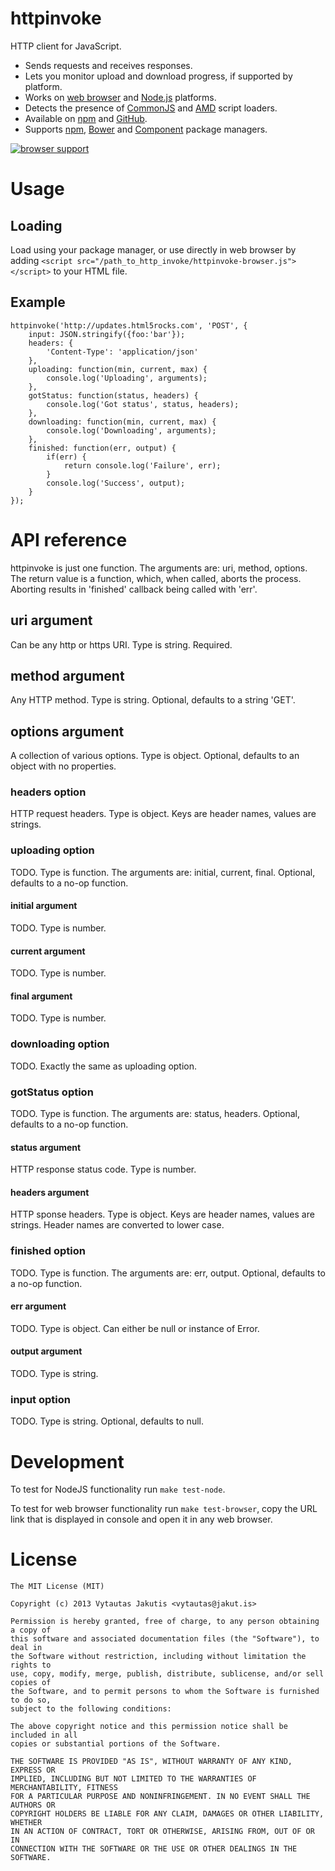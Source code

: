 # httpinvoke

HTTP client for JavaScript.

* Sends requests and receives responses.
* Lets you monitor upload and download progress, if supported by platform.
* Works on [web browser](http://en.wikipedia.org/wiki/Internet_Explorer_5) and [Node.js](http://nodejs.org) platforms.
* Detects the presence of [CommonJS](http://www.commonjs.org/) and [AMD](https://www.google.com/search?q=advanced+module+definition) script loaders.
* Available on [npm](https://npmjs.org/package/httpinvoke) and [GitHub](https://github.com/jakutis/httpinvoke).
* Supports [npm](https://npmjs.org/), [Bower](http://bower.io/) and [Component](http://component.io/) package managers.

[![browser support](http://ci.testling.com/jakutis/httpinvoke.png)](http://ci.testling.com/jakutis/httpinvoke)

# Usage

## Loading

Load using your package manager, or use directly in web browser by adding `<script src="/path_to_http_invoke/httpinvoke-browser.js"></script>` to your HTML file.

## Example

    httpinvoke('http://updates.html5rocks.com', 'POST', {
        input: JSON.stringify({foo:'bar'});
        headers: {
            'Content-Type': 'application/json'
        },
        uploading: function(min, current, max) {
            console.log('Uploading', arguments);
        },
        gotStatus: function(status, headers) {
            console.log('Got status', status, headers);
        },
        downloading: function(min, current, max) {
            console.log('Downloading', arguments);
        },
        finished: function(err, output) {
            if(err) {
                return console.log('Failure', err);
            }
            console.log('Success', output);
        }
    });

# API reference

httpinvoke is just one function.
The arguments are: uri, method, options.
The return value is a function, which, when called, aborts the process.
Aborting results in 'finished' callback being called with 'err'.

## uri argument

Can be any http or https URI.
Type is string.
Required.

## method argument

Any HTTP method.
Type is string.
Optional, defaults to a string 'GET'.

## options argument

A collection of various options.
Type is object.
Optional, defaults to an object with no properties.

### headers option

HTTP request headers.
Type is object.
Keys are header names, values are strings.

### uploading option

TODO.
Type is function.
The arguments are: initial, current, final.
Optional, defaults to a no-op function.

#### initial argument

TODO.
Type is number.

#### current argument

TODO.
Type is number.

#### final argument

TODO.
Type is number.

### downloading option

TODO.
Exactly the same as uploading option.

### gotStatus option

TODO.
Type is function.
The arguments are: status, headers.
Optional, defaults to a no-op function.

#### status argument

HTTP response status code.
Type is number.

#### headers argument

HTTP sponse headers.
Type is object.
Keys are header names, values are strings.
Header names are converted to lower case.

### finished option

TODO.
Type is function.
The arguments are: err, output.
Optional, defaults to a no-op function.

#### err argument

TODO.
Type is object.
Can either be null or instance of Error.

#### output argument

TODO.
Type is string.

### input option

TODO.
Type is string.
Optional, defaults to null.

# Development

To test for NodeJS functionality run `make test-node`.

To test for web browser functionality run `make test-browser`, copy the URL link that is displayed in console and open it in any web browser.

# License

    The MIT License (MIT)

    Copyright (c) 2013 Vytautas Jakutis <vytautas@jakut.is>

    Permission is hereby granted, free of charge, to any person obtaining a copy of
    this software and associated documentation files (the "Software"), to deal in
    the Software without restriction, including without limitation the rights to
    use, copy, modify, merge, publish, distribute, sublicense, and/or sell copies of
    the Software, and to permit persons to whom the Software is furnished to do so,
    subject to the following conditions:

    The above copyright notice and this permission notice shall be included in all
    copies or substantial portions of the Software.

    THE SOFTWARE IS PROVIDED "AS IS", WITHOUT WARRANTY OF ANY KIND, EXPRESS OR
    IMPLIED, INCLUDING BUT NOT LIMITED TO THE WARRANTIES OF MERCHANTABILITY, FITNESS
    FOR A PARTICULAR PURPOSE AND NONINFRINGEMENT. IN NO EVENT SHALL THE AUTHORS OR
    COPYRIGHT HOLDERS BE LIABLE FOR ANY CLAIM, DAMAGES OR OTHER LIABILITY, WHETHER
    IN AN ACTION OF CONTRACT, TORT OR OTHERWISE, ARISING FROM, OUT OF OR IN
    CONNECTION WITH THE SOFTWARE OR THE USE OR OTHER DEALINGS IN THE SOFTWARE.
